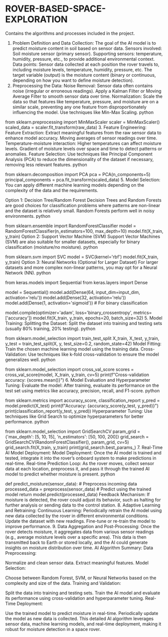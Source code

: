 # ROVER-BASED-SPACE-EXPLORATION
Contains the algorithms and processes included in the project.
1. Problem Definition and Data Collection:
The goal of the AI model is to predict moisture content in soil based on sensor data.
Sensors involved:
Soil moisture sensor (primary sensor).
Supporting sensors: temperature, humidity, pressure, etc., to provide additional environmental context.
Data points: Sensor data collected at each position the rover travels to, including moisture levels, temperature, humidity, pressure, etc.
The target variable (output) is the moisture content (binary or continuous, depending on how you want to define moisture detection).
2. Preprocessing the Data:
Noise Removal: Sensor data often contains noise (irregular or erroneous readings).
Apply a Kalman Filter or Moving Average Filter to smooth sensor data over time.
Normalization: Scale the data so that features like temperature, pressure, and moisture are on a similar scale, preventing any one feature from disproportionately influencing the model. Use techniques like Min-Max Scaling.
python

from sklearn.preprocessing import MinMaxScaler
scaler = MinMaxScaler()
scaled_data = scaler.fit_transform(raw_data)
3. Feature Engineering:
Feature Extraction: Extract meaningful features from the raw sensor data to enhance model accuracy.
Moving averages of sensor readings over time.
Temperature-moisture interaction: Higher temperatures can affect moisture levels.
Gradient of moisture levels over space and time to detect patterns or anomalies.
Feature Selection: Use techniques like Principal Component Analysis (PCA) to reduce the dimensionality of the dataset if necessary, removing less relevant features.
python

from sklearn.decomposition import PCA
pca = PCA(n_components=5)
principal_components = pca.fit_transform(scaled_data)
5. Model Selection:
You can apply different machine learning models depending on the complexity of the data and the requirements.

Option 1: Decision Tree/Random Forest
Decision Trees and Random Forests are good choices for classification problems where patterns are non-linear and the dataset is relatively small. Random Forests perform well in noisy environments.
python

from sklearn.ensemble import RandomForestClassifier
model = RandomForestClassifier(n_estimators=100, max_depth=10)
model.fit(X_train, y_train)
Option 2: Support Vector Machine (SVM)
Support Vector Machines (SVM) are also suitable for smaller datasets, especially for binary classification (moisture/no moisture).
python

from sklearn.svm import SVC
model = SVC(kernel='rbf')
model.fit(X_train, y_train)
Option 3: Neural Networks (Optional for Larger Dataset)
For larger datasets and more complex non-linear patterns, you may opt for a Neural Network (NN).
python

from keras.models import Sequential
from keras.layers import Dense

model = Sequential()
model.add(Dense(64, input_dim=input_dim, activation='relu'))
model.add(Dense(32, activation='relu'))
model.add(Dense(1, activation='sigmoid'))  # For binary classification

model.compile(optimizer='adam', loss='binary_crossentropy', metrics=['accuracy'])
model.fit(X_train, y_train, epochs=20, batch_size=32)
5. Model Training:
Splitting the Dataset: Split the dataset into training and testing sets (usually 80% training, 20% testing).
python

from sklearn.model_selection import train_test_split
X_train, X_test, y_train, y_test = train_test_split(X, y, test_size=0.2, random_state=42)
Model Fitting: Train the chosen machine learning model using the training data.
Cross-Validation: Use techniques like k-fold cross-validation to ensure the model generalizes well.
python

from sklearn.model_selection import cross_val_score
scores = cross_val_score(model, X_train, y_train, cv=5)
print(f"Cross-validation accuracy: {scores.mean()}")
6. Model Evaluation and Hyperparameter Tuning:
Evaluate the model: After training, evaluate its performance on the test set using metrics like accuracy, precision, recall, and F1-score.
python

from sklearn.metrics import accuracy_score, classification_report
y_pred = model.predict(X_test)
print(f"Accuracy: {accuracy_score(y_test, y_pred)}")
print(classification_report(y_test, y_pred))
Hyperparameter Tuning: Use techniques like Grid Search to optimize hyperparameters for better performance.
python

from sklearn.model_selection import GridSearchCV
param_grid = {'max_depth': [5, 10, 15], 'n_estimators': [50, 100, 200]}
grid_search = GridSearchCV(RandomForestClassifier(), param_grid, cv=5)
grid_search.fit(X_train, y_train)
print(grid_search.best_params_)
7. Real-Time AI Model Deployment:
Model Deployment: Once the AI model is trained and tested, integrate it into the rover’s onboard system to make predictions in real-time.
Real-time Prediction Loop: As the rover moves, collect sensor data at each location, preprocess it, and pass it through the trained AI model to predict whether moisture is present.
python

def predict_moisture(sensor_data):
    # Preprocess incoming data
    processed_data = preprocess(sensor_data)
    # Predict using the trained model
    return model.predict(processed_data)
Feedback Mechanism: If moisture is detected, the rover could adjust its behavior, such as halting for further analysis or sending data to the control station.
8. Adaptive Learning and Retraining:
Continuous Learning: Periodically retrain the AI model using new data collected by the rover in different environmental conditions.
Update the dataset with new readings.
Fine-tune or re-train the model to improve performance.
9. Data Aggregation and Post-Processing:
Once the rover detects moisture, it aggregates data from various sensor readings (e.g., average moisture levels over a specific area).
This data is then transmitted back to Earth or stored locally, and the AI could generate insights on moisture distribution over time.
AI Algorithm Summary:
Data Preprocessing:

Normalize and clean sensor data.
Extract meaningful features.
Model Selection:

Choose between Random Forest, SVM, or Neural Networks based on the complexity and size of the data.
Training and Validation:

Split the data into training and testing sets.
Train the AI model and evaluate its performance using cross-validation and hyperparameter tuning.
Real-Time Deployment:

Use the trained model to predict moisture in real-time.
Periodically update the model as new data is collected.
This detailed AI algorithm leverages sensor data, machine learning models, and real-time deployment, making it robust for moisture detection in a space rover.

